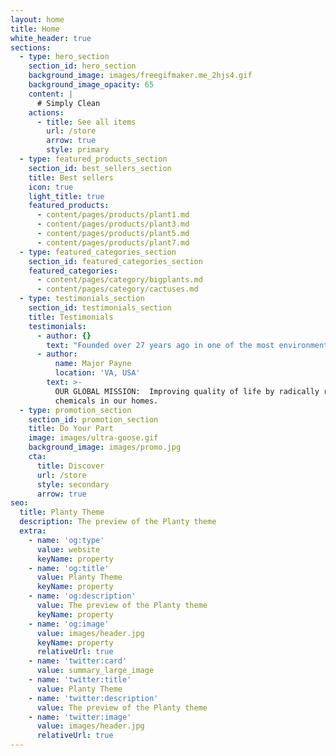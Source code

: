 ```yaml
---
layout: home
title: Home
white_header: true
sections:
  - type: hero_section
    section_id: hero_section
    background_image: images/freegifmaker.me_2hjs4.gif
    background_image_opacity: 65
    content: |
      # Simply Clean
    actions:
      - title: See all items
        url: /store
        arrow: true
        style: primary
  - type: featured_products_section
    section_id: best_sellers_section
    title: Best sellers
    icon: true
    light_title: true
    featured_products:
      - content/pages/products/plant1.md
      - content/pages/products/plant3.md
      - content/pages/products/plant5.md
      - content/pages/products/plant7.md
  - type: featured_categories_section
    section_id: featured_categories_section
    featured_categories:
      - content/pages/category/bigplants.md
      - content/pages/category/cactuses.md
  - type: testimonials_section
    section_id: testimonials_section
    title: Testimonials
    testimonials:
      - author: {}
        text: "Founded over 27 years ago in one of the most environmentally friendly countries on Earth, Norwex® has shared the\_“Norwegian Experience”\_with millions around the globe to deliver safer, healthier and more sustainable cleaning and personal care solutions."
      - author:
          name: Major Payne
          location: 'VA, USA'
        text: >-
          OUR GLOBAL MISSION:  Improving quality of life by radically reducing
          chemicals in our homes.
  - type: promotion_section
    section_id: promotion_section
    title: Do Your Part
    image: images/ultra-goose.gif
    background_image: images/promo.jpg
    cta:
      title: Discover
      url: /store
      style: secondary
      arrow: true
seo:
  title: Planty Theme
  description: The preview of the Planty theme
  extra:
    - name: 'og:type'
      value: website
      keyName: property
    - name: 'og:title'
      value: Planty Theme
      keyName: property
    - name: 'og:description'
      value: The preview of the Planty theme
      keyName: property
    - name: 'og:image'
      value: images/header.jpg
      keyName: property
      relativeUrl: true
    - name: 'twitter:card'
      value: summary_large_image
    - name: 'twitter:title'
      value: Planty Theme
    - name: 'twitter:description'
      value: The preview of the Planty theme
    - name: 'twitter:image'
      value: images/header.jpg
      relativeUrl: true
---
```

